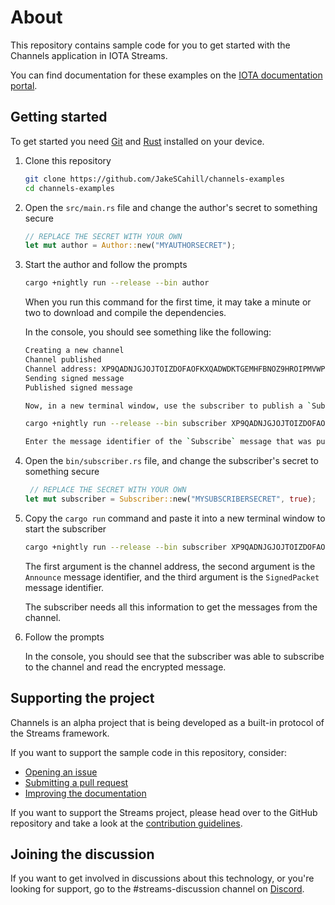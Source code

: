 # About

This repository contains sample code for you to get started with the Channels application in IOTA Streams.

You can find documentation for these examples on the [IOTA documentation portal](https://docs.iota.org/docs/channels/1.1/overview).

## Getting started

To get started you need [Git](https://git-scm.com/book/en/v2/Getting-Started-Installing-Git) and [Rust](https://www.rust-lang.org/tools/install) installed on your device.

1. Clone this repository

    ```bash
    git clone https://github.com/JakeSCahill/channels-examples
    cd channels-examples
    ```

2. Open the `src/main.rs` file and change the author's secret to something secure

    ```rust
    // REPLACE THE SECRET WITH YOUR OWN
    let mut author = Author::new("MYAUTHORSECRET");
    ```

3. Start the author and follow the prompts

    ```bash
    cargo +nightly run --release --bin author
    ```

    When you run this command for the first time, it may take a minute or two to download and compile the dependencies.
    
    In the console, you should see something like the following:

    ```bash
    Creating a new channel
    Channel published
    Channel address: XP9QADNJGJOJTOIZDOFAOFKXQADWDKTGEMHFBNOZ9HROIPMVWPBTCUPOVKUYRKKAAFQ9XDBVSJMDALVZJ
    Sending signed message
    Published signed message

    Now, in a new terminal window, use the subscriber to publish a `Subscribe` message on the channel

    cargo +nightly run --release --bin subscriber XP9QADNJGJOJTOIZDOFAOFKXQADWDKTGEMHFBNOZ9HROIPMVWPBTCUPOVKUYRKKAAFQ9XDBVSJMDALVZJ AEFYSYRVRKKW9CPBRMXHYDNJJWK KLKGMAAQGXPHEJLQKIPKYPHEAFE

    Enter the message identifier of the `Subscribe` message that was published by the subscriber:
    ```

4. Open the `bin/subscriber.rs` file, and change the subscriber's secret to something secure

    ```rust
     // REPLACE THE SECRET WITH YOUR OWN
    let mut subscriber = Subscriber::new("MYSUBSCRIBERSECRET", true);
    ```

5. Copy the `cargo run` command and paste it into a new terminal window to start the subscriber

    ```bash
    cargo +nightly run --release --bin subscriber XP9QADNJGJOJTOIZDOFAOFKXQADWDKTGEMHFBNOZ9HROIPMVWPBTCUPOVKUYRKKAAFQ9XDBVSJMDALVZJ AEFYSYRVRKKW9CPBRMXHYDNJJWK KLKGMAAQGXPHEJLQKIPKYPHEAFE
    ```

    The first argument is the channel address, the second argument is the `Announce` message identifier, and the third argument is the `SignedPacket` message identifier.

    The subscriber needs all this information to get the messages from the channel.

6. Follow the prompts

    In the console, you should see that the subscriber was able to subscribe to the channel and read the encrypted message.

## Supporting the project

Channels is an alpha project that is being developed as a built-in protocol of the Streams framework.

If you want to support the sample code in this repository, consider:

- [Opening an issue](https://github.com/JakeSCahill/channels-examples/issues/new/choose)
- [Submitting a pull request](https://github.com/JakeSCahill/channels-examples/compare)
- [Improving the documentation](https://github.com/iotaledger/documentation/tree/develop/channels)

If you want to support the Streams project, please head over to the GitHub repository and take a look at the [contribution guidelines](https://github.com/iotaledger/streams/blob/master/.github/CONTRIBUTING.md).

## Joining the discussion

If you want to get involved in discussions about this technology, or you're looking for support, go to the #streams-discussion channel on [Discord](https://discord.iota.org/).
